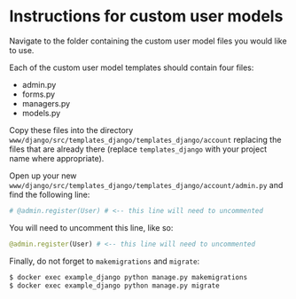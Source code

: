 # Instructions for custom user models

Navigate to the folder containing the custom user model files you would like to use.

Each of the custom user model templates should contain four files:

- admin.py
- forms.py
- managers.py
- models.py

Copy these files into the directory `www/django/src/templates_django/templates_django/account` replacing the files that are already there (replace `templates_django` with your project name where appropriate).

Open up your new `www/django/src/templates_django/templates_django/account/admin.py` and find the following line:

```python
# @admin.register(User) # <-- this line will need to uncommented
```

You will need to uncomment this line, like so:

```python
@admin.register(User) # <-- this line will need to uncommented
```

Finally, do not forget to `makemigrations` and `migrate`:

```sh
$ docker exec example_django python manage.py makemigrations
$ docker exec example_django python manage.py migrate
```
